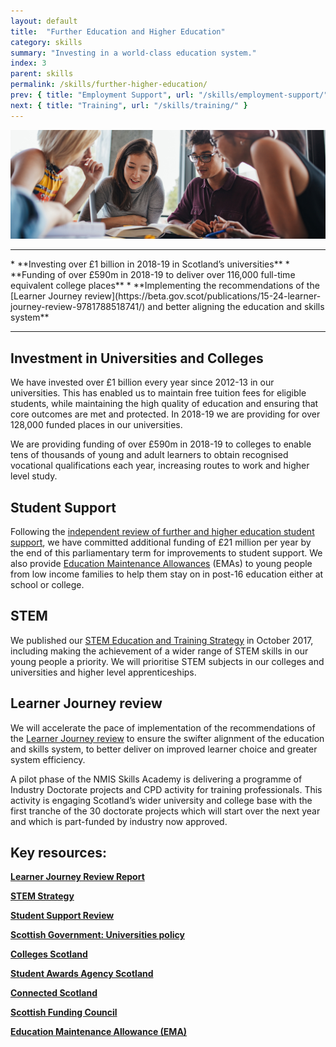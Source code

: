 ```yaml
---
layout: default
title:  "Further Education and Higher Education"
category: skills
summary: "Investing in a world-class education system."
index: 3
parent: skills
permalink: /skills/further-higher-education/
prev: { title: "Employment Support", url: "/skills/employment-support/" }
next: { title: "Training", url: "/skills/training/" }
---
```


![Students leaning in to read a book together](/assets/images/pageimages/skills2.jpg)
<br>
<hr>
* **Investing over £1 billion in 2018-19 in Scotland’s universities**
* **Funding of over £590m in 2018-19 to deliver over 116,000 full-time equivalent college places**
* **Implementing the recommendations of the [Learner Journey review](https://beta.gov.scot/publications/15-24-learner-journey-review-9781788518741/) and better aligning the education and skills system**

<hr>

## Investment in Universities and Colleges

We have invested over £1 billion every year since 2012-13 in our universities. This has enabled us to maintain free tuition fees for eligible students, while maintaining the high quality of education and ensuring that core outcomes are met and protected. In 2018-19 we are providing for over 128,000 funded places in our universities. 

We are providing funding of over £590m in 2018-19 to colleges to enable tens of thousands of young and adult learners to obtain recognised vocational qualifications each year, increasing routes to work and higher level study. 

## Student Support

Following the [independent review of further and higher education student support](https://beta.gov.scot/publications/independent-review-student-financial-support-scotland/), we have committed additional funding of £21 million per year by the end of this parliamentary term for improvements to student support. We also provide [Education Maintenance Allowances](https://www.mygov.scot/ema/) (EMAs) to young people from low income families to help them stay on in post-16 education either at school or college.

## STEM

We published our [STEM Education and Training Strategy](https://beta.gov.scot/publications/science-technology-engineering-mathematics-education-training-strategy-scotland/) in October 2017, including making the achievement of a wider range of STEM skills in our young people a priority.  We will prioritise STEM subjects in our colleges and universities and higher level apprenticeships. 

## Learner Journey review 

We will accelerate the pace of implementation of the recommendations of the [Learner Journey review](https://beta.gov.scot/publications/15-24-learner-journey-review-9781788518741/) to ensure the swifter alignment of the education and skills system, to better deliver on improved learner choice and greater system efficiency. 

A pilot phase of the NMIS Skills Academy is delivering a programme of Industry Doctorate projects and CPD activity for training professionals. This activity is engaging Scotland’s wider university and college base with the first tranche of the 30 doctorate projects which will start over the next year and which is part-funded by industry now approved.


## Key resources:

**[Learner Journey Review Report](https://beta.gov.scot/publications/15-24-learner-journey-review-9781788518741/)**

**[STEM Strategy](https://beta.gov.scot/publications/science-technology-engineering-mathematics-education-training-strategy-scotland/)**

**[Student Support Review](https://beta.gov.scot/publications/independent-review-student-financial-support-scotland/)**

**[Scottish Government: Universities policy](https://beta.gov.scot/policies/universities/)**

**[Colleges Scotland](https://collegesscotland.ac.uk/)**

**[Student Awards Agency Scotland](https://www.saas.gov.uk/)**

**[Connected Scotland](http://connectedscotland.org/)**

**[Scottish Funding Council](http://www.sfc.ac.uk/)**

**[Education Maintenance Allowance (EMA)](https://www.mygov.scot/ema/)**
